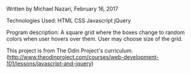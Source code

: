 Written by Michael Nazari, February 16, 2017

Technologies Used:
HTML
CSS
Javascript
jQuery

Program description:
A square grid where the boxes change to random colors when user hovers over them. User may choose size of the grid.

This project is from The Odin Project's curriculum. (http://www.theodinproject.com/courses/web-development-101/lessons/javascript-and-jquery) 
